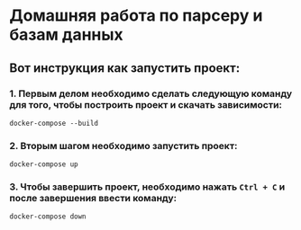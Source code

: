 # Домашняя работа по парсеру и базам данных
## Вот инструкция как запустить проект:
### 1. Первым делом необходимо сделать следующую команду для того, чтобы построить проект и скачать зависимости:
```
docker-compose --build
```
### 2. Вторым шагом необходимо запустить проект:
```
docker-compose up
```
### 3. Чтобы завершить проект, необходимо нажать `Ctrl + C` и после завершения ввести команду:
```
docker-compose down
```
